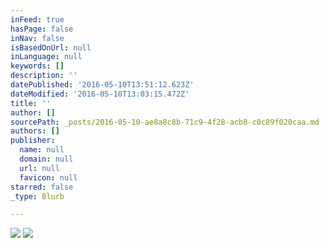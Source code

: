 ```yaml
---
inFeed: true
hasPage: false
inNav: false
isBasedOnUrl: null
inLanguage: null
keywords: []
description: ''
datePublished: '2016-05-10T13:51:12.623Z'
dateModified: '2016-05-10T13:03:15.472Z'
title: ''
author: []
sourcePath: _posts/2016-05-10-ae8a8c8b-71c9-4f28-acb8-c0c89f020caa.md
authors: []
publisher:
  name: null
  domain: null
  url: null
  favicon: null
starred: false
_type: Blurb

---
```

![](https://imgflo.herokuapp.com/graph/vahj1ThiexotieMo/7ea99ba0b9233d6a6d6c64ed73f80354/passthrough.jpg?height=549&input=https%3A%2F%2Fs3-us-west-2.amazonaws.com%2Fthe-grid-img%2Fp%2F25e1a97401566a89255045ba966f057e641bc2e8.jpg&width=750)
![](https://the-grid-user-content.s3-us-west-2.amazonaws.com/ce73e4d2-7745-43eb-85e6-ae67d28e1a14.jpg)